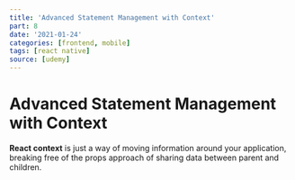 ```yaml
---
title: 'Advanced Statement Management with Context'
part: 8
date: '2021-01-24'
categories: [frontend, mobile]
tags: [react native]
source: [udemy]
---
```


# Advanced Statement Management with Context

**React context** is just a way of moving information around your application, breaking free of the props approach of sharing data between parent and children.
